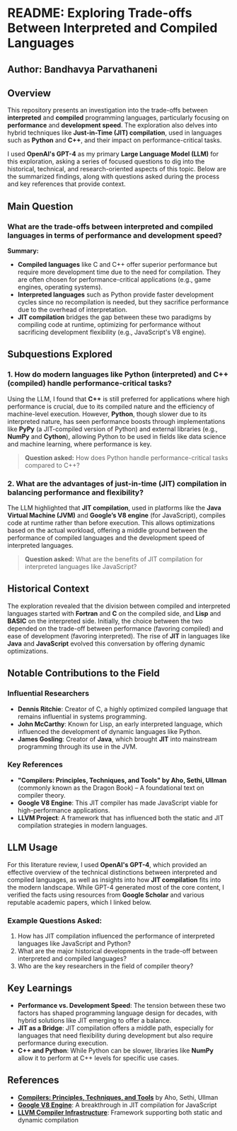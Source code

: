 # README: Exploring Trade-offs Between Interpreted and Compiled Languages

## Author: Bandhavya Parvathaneni

## Overview

This repository presents an investigation into the trade-offs between **interpreted** and **compiled** programming languages, particularly focusing on **performance** and **development speed**. The exploration also delves into hybrid techniques like **Just-in-Time (JIT) compilation**, used in languages such as **Python** and **C++**, and their impact on performance-critical tasks. 

I used **OpenAI's GPT-4** as my primary **Large Language Model (LLM)** for this exploration, asking a series of focused questions to dig into the historical, technical, and research-oriented aspects of this topic. Below are the summarized findings, along with questions asked during the process and key references that provide context.

## Main Question

### What are the trade-offs between interpreted and compiled languages in terms of performance and development speed?

**Summary:**

- **Compiled languages** like C and C++ offer superior performance but require more development time due to the need for compilation. They are often chosen for performance-critical applications (e.g., game engines, operating systems).
- **Interpreted languages** such as Python provide faster development cycles since no recompilation is needed, but they sacrifice performance due to the overhead of interpretation.
- **JIT compilation** bridges the gap between these two paradigms by compiling code at runtime, optimizing for performance without sacrificing development flexibility (e.g., JavaScript's V8 engine).

## Subquestions Explored

### 1. How do modern languages like Python (interpreted) and C++ (compiled) handle performance-critical tasks?

Using the LLM, I found that **C++** is still preferred for applications where high performance is crucial, due to its compiled nature and the efficiency of machine-level execution. However, **Python**, though slower due to its interpreted nature, has seen performance boosts through implementations like **PyPy** (a JIT-compiled version of Python) and external libraries (e.g., **NumPy** and **Cython**), allowing Python to be used in fields like data science and machine learning, where performance is key.

> **Question asked:** How does Python handle performance-critical tasks compared to C++?

### 2. What are the advantages of just-in-time (JIT) compilation in balancing performance and flexibility?

The LLM highlighted that **JIT compilation**, used in platforms like the **Java Virtual Machine (JVM)** and **Google’s V8 engine** (for JavaScript), compiles code at runtime rather than before execution. This allows optimizations based on the actual workload, offering a middle ground between the performance of compiled languages and the development speed of interpreted languages.

> **Question asked:** What are the benefits of JIT compilation for interpreted languages like JavaScript?

## Historical Context

The exploration revealed that the division between compiled and interpreted languages started with **Fortran** and **C** on the compiled side, and **Lisp** and **BASIC** on the interpreted side. Initially, the choice between the two depended on the trade-off between performance (favoring compiled) and ease of development (favoring interpreted). The rise of **JIT** in languages like **Java** and **JavaScript** evolved this conversation by offering dynamic optimizations.

## Notable Contributions to the Field

### Influential Researchers
- **Dennis Ritchie**: Creator of C, a highly optimized compiled language that remains influential in systems programming.
- **John McCarthy**: Known for Lisp, an early interpreted language, which influenced the development of dynamic languages like Python.
- **James Gosling**: Creator of **Java**, which brought **JIT** into mainstream programming through its use in the JVM.

### Key References
- **"Compilers: Principles, Techniques, and Tools" by Aho, Sethi, Ullman** (commonly known as the Dragon Book) – A foundational text on compiler theory.
- **Google V8 Engine**: This JIT compiler has made JavaScript viable for high-performance applications.
- **LLVM Project**: A framework that has influenced both the static and JIT compilation strategies in modern languages.

## LLM Usage

For this literature review, I used **OpenAI's GPT-4**, which provided an effective overview of the technical distinctions between interpreted and compiled languages, as well as insights into how **JIT compilation** fits into the modern landscape. While GPT-4 generated most of the core content, I verified the facts using resources from **Google Scholar** and various reputable academic papers, which I linked below.

### Example Questions Asked:
1. How has JIT compilation influenced the performance of interpreted languages like JavaScript and Python?
2. What are the major historical developments in the trade-off between interpreted and compiled languages?
3. Who are the key researchers in the field of compiler theory?

## Key Learnings

- **Performance vs. Development Speed**: The tension between these two factors has shaped programming language design for decades, with hybrid solutions like JIT emerging to offer a balance.
- **JIT as a Bridge**: JIT compilation offers a middle path, especially for languages that need flexibility during development but also require performance during execution.
- **C++ and Python**: While Python can be slower, libraries like **NumPy** allow it to perform at C++ levels for specific use cases.

## References
- **[Compilers: Principles, Techniques, and Tools](https://scholar.google.com/scholar?q=Compilers+Principles+Techniques+and+Tools+Aho+Sethi+Ullman)** by Aho, Sethi, Ullman
- **[Google V8 Engine](https://scholar.google.com/scholar?q=Google+V8+engine+JIT+JavaScript)**: A breakthrough in JIT compilation for JavaScript
- **[LLVM Compiler Infrastructure](https://scholar.google.com/scholar?q=LLVM+compiler+framework)**: Framework supporting both static and dynamic compilation
